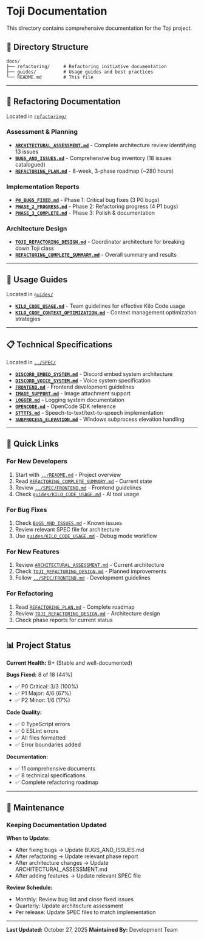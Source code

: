 # Toji Documentation

This directory contains comprehensive documentation for the Toji project.

## 📁 Directory Structure

```
docs/
├── refactoring/     # Refactoring initiative documentation
├── guides/          # Usage guides and best practices
└── README.md        # This file
```

---

## 🔧 Refactoring Documentation

Located in [`refactoring/`](refactoring/)

### Assessment & Planning
- **[`ARCHITECTURAL_ASSESSMENT.md`](refactoring/ARCHITECTURAL_ASSESSMENT.md)** - Complete architecture review identifying 13 issues
- **[`BUGS_AND_ISSUES.md`](refactoring/BUGS_AND_ISSUES.md)** - Comprehensive bug inventory (18 issues catalogued)
- **[`REFACTORING_PLAN.md`](refactoring/REFACTORING_PLAN.md)** - 8-week, 3-phase roadmap (~280 hours)

### Implementation Reports
- **[`P0_BUGS_FIXED.md`](refactoring/P0_BUGS_FIXED.md)** - Phase 1: Critical bug fixes (3 P0 bugs)
- **[`PHASE_2_PROGRESS.md`](refactoring/PHASE_2_PROGRESS.md)** - Phase 2: Refactoring progress (4 P1 bugs)
- **[`PHASE_3_COMPLETE.md`](refactoring/PHASE_3_COMPLETE.md)** - Phase 3: Polish & documentation

### Architecture Design
- **[`TOJI_REFACTORING_DESIGN.md`](refactoring/TOJI_REFACTORING_DESIGN.md)** - Coordinator architecture for breaking down Toji class
- **[`REFACTORING_COMPLETE_SUMMARY.md`](refactoring/REFACTORING_COMPLETE_SUMMARY.md)** - Overall summary and results

---

## 📖 Usage Guides

Located in [`guides/`](guides/)

- **[`KILO_CODE_USAGE.md`](guides/KILO_CODE_USAGE.md)** - Team guidelines for effective Kilo Code usage
- **[`KILO_CODE_CONTEXT_OPTIMIZATION.md`](guides/KILO_CODE_CONTEXT_OPTIMIZATION.md)** - Context management optimization strategies

---

## 📋 Technical Specifications

Located in [`../SPEC/`](../SPEC/)

- **[`DISCORD_EMBED_SYSTEM.md`](../SPEC/DISCORD_EMBED_SYSTEM.md)** - Discord embed system architecture
- **[`DISCORD_VOICE_SYSTEM.md`](../SPEC/DISCORD_VOICE_SYSTEM.md)** - Voice system specification
- **[`FRONTEND.md`](../SPEC/FRONTEND.md)** - Frontend development guidelines
- **[`IMAGE_SUPPORT.md`](../SPEC/IMAGE_SUPPORT.md)** - Image attachment support
- **[`LOGGER.md`](../SPEC/LOGGER.md)** - Logging system documentation
- **[`OPENCODE.md`](../SPEC/OPENCODE.md)** - OpenCode SDK reference
- **[`STTTTS.md`](../SPEC/STTTTS.md)** - Speech-to-text/text-to-speech implementation
- **[`SUBPROCESS_ELEVATION.md`](../SPEC/SUBPROCESS_ELEVATION.md)** - Windows subprocess elevation handling

---

## 🎯 Quick Links

### For New Developers
1. Start with [`../README.md`](../README.md) - Project overview
2. Read [`REFACTORING_COMPLETE_SUMMARY.md`](refactoring/REFACTORING_COMPLETE_SUMMARY.md) - Current state
3. Review [`../SPEC/FRONTEND.md`](../SPEC/FRONTEND.md) - Frontend guidelines
4. Check [`guides/KILO_CODE_USAGE.md`](guides/KILO_CODE_USAGE.md) - AI tool usage

### For Bug Fixes
1. Check [`BUGS_AND_ISSUES.md`](refactoring/BUGS_AND_ISSUES.md) - Known issues
2. Review relevant SPEC file for architecture
3. Use [`guides/KILO_CODE_USAGE.md`](guides/KILO_CODE_USAGE.md) - Debug mode workflow

### For New Features
1. Review [`ARCHITECTURAL_ASSESSMENT.md`](refactoring/ARCHITECTURAL_ASSESSMENT.md) - Current architecture
2. Check [`TOJI_REFACTORING_DESIGN.md`](refactoring/TOJI_REFACTORING_DESIGN.md) - Planned improvements
3. Follow [`../SPEC/FRONTEND.md`](../SPEC/FRONTEND.md) - Development guidelines

### For Refactoring
1. Read [`REFACTORING_PLAN.md`](refactoring/REFACTORING_PLAN.md) - Complete roadmap
2. Review [`TOJI_REFACTORING_DESIGN.md`](refactoring/TOJI_REFACTORING_DESIGN.md) - Architecture design
3. Check phase reports for current status

---

## 📊 Project Status

**Current Health:** B+ (Stable and well-documented)

**Bugs Fixed:** 8 of 18 (44%)
- ✅ P0 Critical: 3/3 (100%)
- ✅ P1 Major: 4/6 (67%)
- ✅ P2 Minor: 1/6 (17%)

**Code Quality:**
- ✅ 0 TypeScript errors
- ✅ 0 ESLint errors
- ✅ All files formatted
- ✅ Error boundaries added

**Documentation:**
- ✅ 11 comprehensive documents
- ✅ 8 technical specifications
- ✅ Complete refactoring roadmap

---

## 🔄 Maintenance

### Keeping Documentation Updated

**When to Update:**
- After fixing bugs → Update BUGS_AND_ISSUES.md
- After refactoring → Update relevant phase report
- After architecture changes → Update ARCHITECTURAL_ASSESSMENT.md
- After adding features → Update relevant SPEC file

**Review Schedule:**
- Monthly: Review bug list and close fixed issues
- Quarterly: Update architecture assessment
- Per release: Update SPEC files to match implementation

---

**Last Updated:** October 27, 2025
**Maintained By:** Development Team
